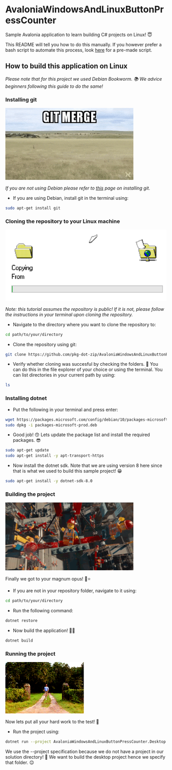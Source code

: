 # AvaloniaWindowsAndLinuxButtonPressCounter
Sample Avalonia application to learn building C# projects on Linux! 😇

This README will tell you how to do this manually. If you however prefer a bash script to automate this process, look [here](docs/cloneGitAndBuildAndRunDotNetProject.sh) for a pre-made script.

## How to build this application on Linux
*Please note that for this project we used Debian Bookworm. 📚 We advice beginners following this guide to do the same!*

### Installing git
![](docs/gitMerge.gif)

*If you are not using Debian please refer to [this](https://git-scm.com/downloads/linux) page on installing git.*

- If you are using Debian, install git in the terminal using:
```sh
sudo apt-get install git
```

### Cloning the repository to your Linux machine
![](docs/copyingFile.gif)

*Note: this tutorial assumes the repository is public! If it is not, please follow the instructions in your terminal upon cloning the repository.*

- Navigate to the directory where you want to clone the repository to:
```sh
cd path/to/your/directory
```

- Clone the repository using git:
```sh
git clone https://github.com/pkg-dot-zip/AvaloniaWindowsAndLinuxButtonPressCounter.git
```

- Verify whether cloning was succesful by checking the folders. 👀 You can do this in the file explorer of your choice or using the terminal. You can list directories in your current path by using:
```sh
ls
```

### Installing dotnet
- Put the following in your terminal and press enter:
```sh
wget https://packages.microsoft.com/config/debian/10/packages-microsoft-prod.deb
sudo dpkg -i packages-microsoft-prod.deb
```

- Good job! 😙 Lets update the package list and install the required packages. 😎
```sh
sudo apt-get update
sudo apt-get install -y apt-transport-https
```

- Now install the dotnet sdk. Note that we are using version 8 here since that is what we used to build this sample project! 😁
```sh
sudo apt-get install -y dotnet-sdk-8.0
```

### Building the project
![](docs/buildLegoMovie.gif)

Finally we got to your magnum opus! 🤩⭐

- If you are not in your repository folder, navigate to it using:
```sh
cd path/to/your/directory
```

- Run the following command:
```sh
dotnet restore
```

- Now build the application! 👷‍♂️
```sh
dotnet build
```

### Running the project
![](docs/runForest.gif)

Now lets put all your hard work to the test! 💪

- Run the project using:
```sh
dotnet run --project AvaloniaWindowsAndLinuxButtonPressCounter.Desktop
```

We use the --project specification because we do not have a project in our solution directory! 🧪 We want to build the desktop project hence we specify that folder. 😌